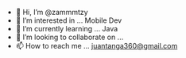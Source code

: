 - 👋 Hi, I’m @zammmtzy
- 👀 I’m interested in ... Mobile Dev
- 🌱 I’m currently learning ... Java
- 💞️ I’m looking to collaborate on ...
- 📫 How to reach me ... juantanga360@gmail.com

<!---
zammmtzy/zammmtzy is a ✨ special ✨ repository because its `README.md` (this file) appears on your GitHub profile.
You can click the Preview link to take a look at your changes.
--->
